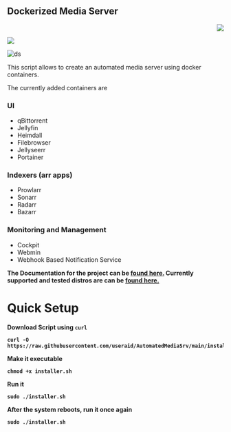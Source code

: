 ## Dockerized Media Server

<p align="right"> <a href="https://hits.seeyoufarm.com"><img src="https://hits.seeyoufarm.com/api/count/incr/badge.svg?url=https%3A%2F%2Fgithub.com%2Fuseraid%2FAutomatedMediaSrv&count_bg=%233DB3C8&title_bg=%23555555&icon=github.svg&icon_color=%23E7E7E7&title=hits&edge_flat=false"/></a></p>

<img src="https://img.shields.io/badge/Docs-80%25-green"/>

![ds](https://user-images.githubusercontent.com/93074700/182444713-af2204d6-8236-4766-b05a-66bf2c638783.png)



This script allows to create an automated media server using docker containers.

The currently added containers are 
### UI

- qBittorrent
- Jellyfin
- Heimdall
- Filebrowser
- Jellyseerr
- Portainer

### Indexers (arr apps)

- Prowlarr
- Sonarr
- Radarr
- Bazarr
### Monitoring and Management

- Cockpit
- Webmin
- Webhook Based Notification Service

<b>The Documentation for the project can be [found here.](https://github.com/useraid/AutomatedMediaSrv/tree/main/docs)
Currently supported and tested distros are can be [found here.](https://github.com/useraid/AutomatedMediaSrv/tree/main/docs/testedon.md)

# Quick Setup

Download Script using `curl` 
```
curl -O https://raw.githubusercontent.com/useraid/AutomatedMediaSrv/main/installer.sh
```
Make it executable 
```
chmod +x installer.sh
```
Run it
```
sudo ./installer.sh
```
After the system reboots, run it once again
```
sudo ./installer.sh
```
